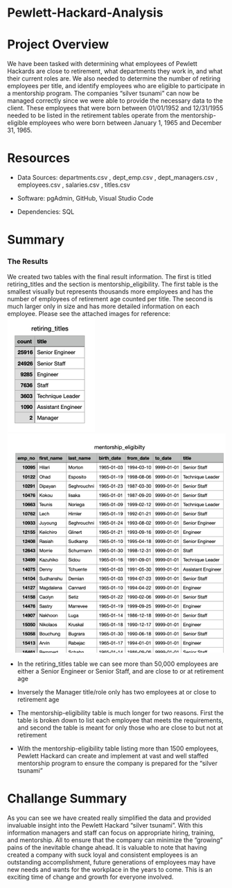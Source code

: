 # Pewlett-Hackard-Analysis


<h1>Project Overview</h1>
We have been tasked with determining what employees of Pewlett Hackards are close to retirement, what departments they work in, and what their current roles are. We also needed to determine the number of retiring employees per title, and identify employees who are eligible to participate in a mentorship program. The companies “silver tsunami” can now be managed correctly since we were able to provide the necessary data to the client. These employees that were born between 01/01/1952 and 12/31/1955 needed to be listed in the retirement tables operate from the mentorship-eligible employees who were born between January 1, 1965 and December 31, 1965.

<h1>Resources</h1>

- Data Sources: departments.csv , dept_emp.csv , dept_managers.csv , employees.csv , salaries.csv , titles.csv

- Software: pgAdmin, GitHub, Visual Studio Code

- Dependencies: SQL
<body>
<h1>Summary</h1>

<h3> The Results</h3>
<p>We created two tables with the final result information. The first is titled retiring_titles and the section is mentorship_eligibility. The first table is the smallest visually but represents thousands more employees and has the number of employees of retirement age counted per title. The second is much larger only in size and has more detailed information on each employee. Please see the attached images for reference:

<img src="retiring_titles.png">
<img src="mentorship-eligibility.png">

</p>

- In the retiring_titles table we can see more than 50,000 employees are either a Senior Engineer or Senior Staff, and are close to or at retirement age 

- Inversely the Manager title/role only has two employees at or close to retirement age

- The mentorship-eligibility table is much longer for two reasons. First the table is broken down to list each employee that meets the requirements, and second the table is meant for only those who are close to but not at retirement 

- With the mentorship-eligibility table listing more than 1500 employees, Pewlett Hackard can create and implement at vast and well staffed mentorship program to ensure the company is prepared for the  “silver tsunami” 

<body>
  
<h1>Challange Summary</h1>
As you can see we have created really simplified the data and provided invaluable insight into the Pewlett Hackard “silver tsunami”. With this information managers and staff can focus on appropriate hiring, training, and mentorship. All to ensure that the company can minimize the “growing” pains of the inevitable change ahead. It is valuable to note that having created a company with suck loyal and consistent employees is an outstanding accomplishment, future generations of employees may have new needs and wants for the workplace in the years to come. This is an exciting time of change and growth for everyone involved. 
